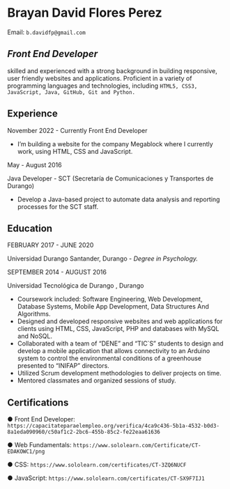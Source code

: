# Brayan David Flores Perez
Email: `b.davidfp@gmail.com`
## _Front End Developer_

skilled and experienced with a strong background in building responsive, user friendly websites and
applications. Proficient in a variety of programming languages and technologies, including ` HTML5,
CSS3, JavaScript, Java, GitHub, Git and Python. `
## Experience
November 2022 - Currently
Front End Developer

- I’m building a website for the company Megablock where I currently work, using HTML,
CSS and JavaScript.

May - August 2016

Java Developer - SCT (Secretaría de Comunicaciones y Transportes de Durango)

- Develop a Java-based project to automate data analysis and reporting processes for the SCT staff.

## Education
FEBRUARY 2017 - JUNE 2020

Universidad Durango Santander, Durango - _Degree in Psychology._

SEPTEMBER 2014 - AUGUST 2016

Universidad Tecnológica de Durango , Durango
- Coursework included: Software Engineering, Web Development, Database Systems,
Mobile App Development, Data Structures And Algorithms.
- Designed and developed responsive websites and web applications for clients using HTML,
CSS, JavaScript, PHP and databases with MySQL and NoSQL.
- Collaborated with a team of “DENE” and “TIC`S” students to design and develop a mobile
application that allows connectivity to an Arduino system to control the environmental
conditions of a greenhouse presented to “INIFAP” directors.
- Utilized Scrum development methodologies to deliver projects on time.
- Mentored classmates and organized sessions of study.

## Certifications

● Front End Developer:  `https://capacitateparaelempleo.org/verifica/4ca9c436-5b1a-4532-b0d3-8a1eda090960/c50af1c2-2bc6-455b-85c2-fe22eaa61636`

● Web Fundamentals:   `https://www.sololearn.com/Certificate/CT-EDAKOWC1/png`

● CSS:                `https://www.sololearn.com/certificates/CT-3ZQ6NUCF`

● JavaScript:         `https://www.sololearn.com/certificates/CT-SX9F7IJ1`

[//]: # (A problem-solver with excellent communication and teamwork skills.)
